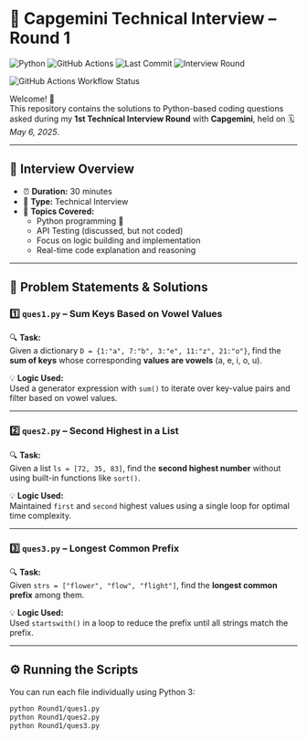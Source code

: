# 💼 Capgemini Technical Interview – Round 1

![Python](https://img.shields.io/badge/Python-3.10-blue?logo=python&logoColor=white)
![GitHub Actions](https://img.shields.io/github/actions/workflow/status/nitinkumar30/Capgemini-AutomationEngineer-Interview/test.yml?label=GitHub%20Actions&logo=github)
![Last Commit](https://img.shields.io/github/last-commit/nitinkumar30/Capgemini-AutomationEngineer-Interview?color=green)
![Interview Round](https://img.shields.io/badge/Interview-Round%201-orange)

![GitHub Actions Workflow Status](https://img.shields.io/github/actions/workflow/status/nitinkumar30/Capgemini-AutomationEngineer-Interview/.github%2Fworkflows%2Ftest.yml?branch=master&style=plastic)

Welcome! 👋  
This repository contains the solutions to Python-based coding questions asked during my **1st Technical Interview Round** with **Capgemini**, held on 🗓️ *May 6, 2025*.

---

## 🧠 Interview Overview

- ⏰ **Duration:** 30 minutes  
- 🧪 **Type:** Technical Interview  
- 💬 **Topics Covered:**  
  - Python programming 🐍  
  - API Testing (discussed, but not coded)  
  - Focus on logic building and implementation  
  - Real-time code explanation and reasoning  


---

## 📌 Problem Statements & Solutions

### 1️⃣ `ques1.py` – Sum Keys Based on Vowel Values

🔍 **Task:**  
Given a dictionary `D = {1:"a", 7:"b", 3:"e", 11:"z", 21:"o"}`, find the **sum of keys** whose corresponding **values are vowels** (a, e, i, o, u).

💡 **Logic Used:**  
Used a generator expression with `sum()` to iterate over key-value pairs and filter based on vowel values.

---

### 2️⃣ `ques2.py` – Second Highest in a List

🔍 **Task:**  
Given a list `ls = [72, 35, 83]`, find the **second highest number** without using built-in functions like `sort()`.

💡 **Logic Used:**  
Maintained `first` and `second` highest values using a single loop for optimal time complexity.

---

### 3️⃣ `ques3.py` – Longest Common Prefix

🔍 **Task:**  
Given `strs = ["flower", "flow", "flight"]`, find the **longest common prefix** among them.

💡 **Logic Used:**  
Used `startswith()` in a loop to reduce the prefix until all strings match the prefix.

---

## ⚙️ Running the Scripts

You can run each file individually using Python 3:

```bash
python Round1/ques1.py
python Round1/ques2.py
python Round1/ques3.py
